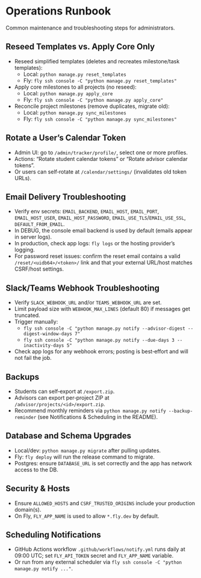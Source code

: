 # Operations Runbook

Common maintenance and troubleshooting steps for administrators.

## Reseed Templates vs. Apply Core Only

- Reseed simplified templates (deletes and recreates milestone/task templates):
  - Local: `python manage.py reset_templates`
  - Fly: `fly ssh console -C "python manage.py reset_templates"`
- Apply core milestones to all projects (no reseed):
  - Local: `python manage.py apply_core`
  - Fly: `fly ssh console -C "python manage.py apply_core"`
- Reconcile project milestones (remove duplicates, migrate old):
  - Local: `python manage.py sync_milestones`
  - Fly: `fly ssh console -C "python manage.py sync_milestones"`

## Rotate a User’s Calendar Token

- Admin UI: go to `/admin/tracker/profile/`, select one or more profiles.
- Actions: “Rotate student calendar tokens” or “Rotate advisor calendar tokens”.
- Or users can self‑rotate at `/calendar/settings/` (invalidates old token URLs).

## Email Delivery Troubleshooting

- Verify env secrets: `EMAIL_BACKEND`, `EMAIL_HOST`, `EMAIL_PORT`, `EMAIL_HOST_USER`, `EMAIL_HOST_PASSWORD`, `EMAIL_USE_TLS`/`EMAIL_USE_SSL`, `DEFAULT_FROM_EMAIL`.
- In DEBUG, the console email backend is used by default (emails appear in server logs).
- In production, check app logs: `fly logs` or the hosting provider’s logging.
- For password reset issues: confirm the reset email contains a valid `/reset/<uidb64>/<token>/` link and that your external URL/host matches CSRF/host settings.

## Slack/Teams Webhook Troubleshooting

- Verify `SLACK_WEBHOOK_URL` and/or `TEAMS_WEBHOOK_URL` are set.
- Limit payload size with `WEBHOOK_MAX_LINES` (default 80) if messages get truncated.
- Trigger manually:
  - `fly ssh console -C "python manage.py notify --advisor-digest --digest-window-days 7"`
  - `fly ssh console -C "python manage.py notify --due-days 3 --inactivity-days 5"`
- Check app logs for any webhook errors; posting is best‑effort and will not fail the job.

## Backups

- Students can self‑export at `/export.zip`.
- Advisors can export per‑project ZIP at `/advisor/projects/<id>/export.zip`.
- Recommend monthly reminders via `python manage.py notify --backup-reminder` (see Notifications & Scheduling in the README).

## Database and Schema Upgrades

- Local/dev: `python manage.py migrate` after pulling updates.
- Fly: `fly deploy` will run the release command to migrate.
- Postgres: ensure `DATABASE_URL` is set correctly and the app has network access to the DB.

## Security & Hosts

- Ensure `ALLOWED_HOSTS` and `CSRF_TRUSTED_ORIGINS` include your production domain(s).
- On Fly, `FLY_APP_NAME` is used to allow `*.fly.dev` by default.

## Scheduling Notifications

- GitHub Actions workflow `.github/workflows/notify.yml` runs daily at 09:00 UTC; set `FLY_API_TOKEN` secret and `FLY_APP_NAME` variable.
- Or run from any external scheduler via `fly ssh console -C "python manage.py notify ..."`.

